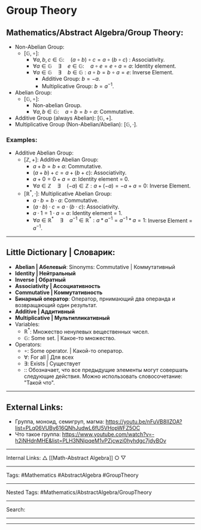 # Group Theory
## Mathematics/Abstract Algebra/Group Theory:
- Non-Abelian Group:
	- $[\mathbb{G},\circ]$:
		- $\forall a, b, c \in \mathbb{G}: \quad (a \circ b) \circ c = a \circ (b \circ c)$ : Associativity.
		- $\forall a \in \mathbb{G} \quad \exists \quad e \in \mathbb{G}: \quad a \circ e = e \circ a = a$: Identity element.
		- $\forall{a \in \mathbb{G}} \quad \exists \quad  b \in \mathbb{G} :   a \circ b = b \circ a = e$: Inverse Element.
			- Additive Group: $b = -a$.
			- Multiplicative Group: $b = a^{-1}$.
- Abelian Group:
	- $[\mathbb{G},\circ]$:
		- Non-abelian Group.
		- $\forall a, b \in \mathbb{G}: \quad a \circ b = b \circ a$: Commutative.
- Additive Group (always Abelian): $[\mathbb{G}, +]$.
- Multiplicative Group (Non-Abelian/Abelian):  $[\mathbb{G}, \cdot]$.
### Examples:
- Additive Abelian Group:
	- $[\mathbb{Z},+]$: Additive Abelian Group:
		- $a + b = b + a$: Сommutative.
		- $(a + b) + c = a + (b + c)$: Associativity.
		- $a + 0 = 0 + a = a$: Identity element = 0.
		- $\forall a \in \mathbb{Z} \quad \exists \quad (-a) \in \mathbb{Z} : a + (-a) = -a + a = 0$: Inverse Element.
	- $[\mathbb{R}^*,\cdot]$: Multiplicative Abelian Group:
		- $a \cdot b = b \cdot a$: Сommutative.
		- $(a \cdot b) \cdot c = a \cdot (b \cdot c)$: Associativity.
		- $a \cdot 1 = 1 \cdot a = a$: Identity element = 1.
		- $\forall a \in \mathbb{R}^* \quad \exists \quad a^{-1} \in \mathbb{R}^* : a * a^{-1} = a^{-1} * a = 1$: Inverse Element = $a^{-1}$.
***
## Little Dictionary | Словарик:
- **Abelian | Абелевый**: Sinonyms: Commutative | Коммутативный
- **Identity | Нейтральный**
- **Inverse | Обратный**
- **Associativity | Ассоциативность**
- **Commutative | Коммутативность**
- **Бинарный оператор**: Оператор, прнимающий два операнда и возвращающий один результат.
- **Additive | Аддитивный**
- **Multiplicative | Мультипликативный**
- Variables:
	- $\mathbb{R}^*$: Множество ненулевых вещественных чисел.
	- $\mathbb{G}$: Some set. | Какое-то множество.
- Operators:
	- $\circ$: Some operator. | Какой-то оператор.
	- $\forall$: For all | Для всех
	- $\exists$: Exists | Существует
	- $:$: Обозначает, что все предыдущие элементы могут совершать следующие действия. Можно использовать словосочетание: "Такой что".
***
## External Links:
- Группа, моноид, семигруп, магма: https://youtu.be/nFuVB8IIZOA?list=PLq06VUBy616QNhJudwL6fU5VHopWFZ5OC
- Что такое группа: https://www.youtube.com/watch?v=-h2jNHdnMHE&list=PLH3NNipqeM1vPZjcwzi0hyhdgc7jdyBOv
***
Internal Links:
$\bigtriangleup$ [[Math-Abstract Algebra]]
$\bigcirc$
$\bigtriangledown$ 
***
Tags: #Mathematics #AbstractAlgebra #GroupTheory
***
Nested Tags: #Mathematics/AbstractAlgebra/GroupTheory
***
Search:
***
***
